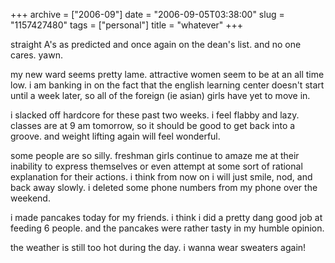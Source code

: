 +++
archive = ["2006-09"]
date = "2006-09-05T03:38:00"
slug = "1157427480"
tags = ["personal"]
title = "whatever"
+++

straight A's as predicted and once again on the dean's list. and no one
cares. yawn.

my new ward seems pretty lame. attractive women seem to be at an all time
low. i am banking in on the fact that the english learning center doesn't
start until a week later, so all of the foreign (ie asian) girls have yet
to move in.

i slacked off hardcore for these past two weeks. i feel flabby and lazy.
classes are at 9 am tomorrow, so it should be good to get back into
a groove. and weight lifting again will feel wonderful.

some people are so silly. freshman girls continue to amaze me at their
inability to express themselves or even attempt at some sort of rational
explanation for their actions. i think from now on i will just smile, nod,
and back away slowly. i deleted some phone numbers from my phone over the
weekend.

i made pancakes today for my friends. i think i did a pretty dang good job
at feeding 6 people. and the pancakes were rather tasty in my humble
opinion.

the weather is still too hot during the day. i wanna wear sweaters again!

